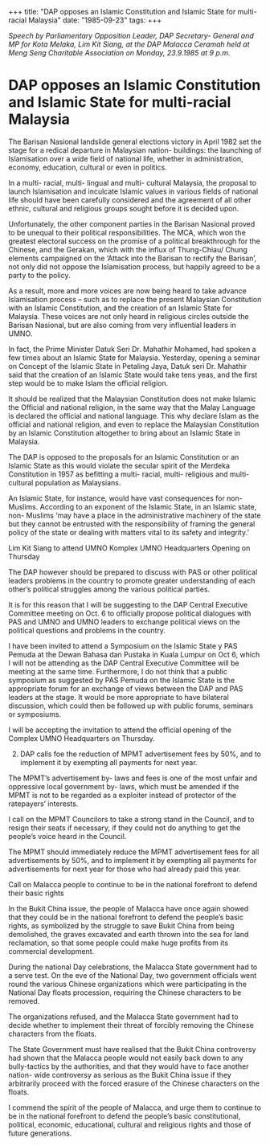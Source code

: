 +++ 
title: "DAP opposes an Islamic Constitution and Islamic State for multi-racial Malaysia"
date: "1985-09-23"
tags:
+++

_Speech by Parliamentary Opposition Leader, DAP Secretary- General and MP for Kota Melaka, Lim Kit Siang, at the DAP Malacca Ceramah held at Meng Seng Charitable Association on Monday, 23.9.1985 at 9 p.m._

# DAP opposes an Islamic Constitution and Islamic State for multi-racial Malaysia

The Barisan Nasional landslide general elections victory in April 1982 set the stage for a redical departure in Malaysian nation- buildings: the launching of Islamisation over a wide field of national life, whether in administration, economy, education, cultural or even in politics.</u>

In a multi- racial, multi- lingual and multi- cultural Malaysia, the proposal to launch Islamisation and inculcate Islamic values in various fields of national life should have been carefully considered and the agreement of all other ethnic, cultural and religious groups sought before it is decided upon.

Unfortunately, the other component parties in the Barisan Nasional proved to be unequal to their political responsibilities. The MCA, which won the greatest electoral success on the promise of  a political breakthrough for the Chinese, and the Gerakan, which with the influx of Thung-Chiau/ Chung elements campaigned on the ‘Attack into the Barisan to rectify the Barisan’, not only did not oppose the Islamisation process, but happily agreed to be a party to the policy.

As a result, more and more voices are now being heard to take advance Islamisation process – such as to replace the present Malaysian Constitution with an Islamic Constitution, and the creation of an Islamic State for Malaysia. These voices are not only heard in religious circles outside the Barisan Nasional, but are also coming from very influential leaders in UMNO.

In fact, the Prime Minister Datuk Seri Dr. Mahathir Mohamed, had spoken a few times about an Islamic State for Malaysia. Yesterday, opening a seminar on Concept of the Islamic State in Petaling Jaya, Datuk seri Dr. Mahathir said that the creation of an Islamic State would take tens yeas, and the first step would be to make Islam the official religion.

It should be realized that the Malaysian Constitution does not make Islamic the Official and national religion, in the same way that the Malay Language is declared the official and national language. This why declare Islam as the official and national religion, and even to replace the Malaysian Constitution by an Islamic Constitution altogether to bring about an Islamic State in Malaysia.

The DAP is opposed to the proposals for an Islamic Constitution or an Islamic State as this would violate the secular spirit of the Merdeka Constitution in 1957 as befitting a multi- racial, multi- religious and multi- cultural population as Malaysians.

An Islamic State, for instance, would have vast consequences for non- Muslims. According to an exponent of the Islamic State, in an Islamic state, non- Muslims ‘may have a place in the administrative machinery of the state but they cannot be entrusted with the responsibility of framing the general policy of the state or dealing with matters vital to its safety and integrity.’

Lim Kit Siang to attend UMNO Komplex UMNO Headquarters Opening on Thursday

The DAP however should be prepared to discuss with PAS or other political leaders problems in the country to promote greater understanding of each other’s political struggles among the various political parties.

It is for this reason that I will be suggesting to the DAP Central Executive Committee meeting on Oct. 6 to officially propose political dialogues with PAS and UMNO and UMNO leaders to exchange political views on the political questions and problems in the country.

I have been invited to attend a Symposium on the Islamic State y PAS Pemuda at the Dewan Bahasa dan Pustaka in Kuala Lumpur on Oct 6, which I will not be attending as the DAP Central Executive Committee will be meeting at the same time. Furthermore, I do not think that a public symposium as suggested by PAS Pemuda on the Islamic State is the appropriate forum for an exchange of views between the DAP and PAS leaders at the stage. It would be more appropriate to have bilateral discussion, which could then be followed up with public forums, seminars or symposiums.

I will be accepting the invitation to attend the official opening of the Complex UMNO Headquarters on Thursday.

2. DAP calls foe the reduction of MPMT advertisement fees by 50%, and to implement it by exempting all payments for next year.

The MPMT’s advertisement by- laws and fees is one of the most unfair and oppressive local government by- laws, which must be amended if the MPMT is not to be regarded as a exploiter instead of protector of the ratepayers’ interests.

I call on the MPMT Councilors to take a strong stand in the Council, and to resign their seats if necessary, if they could not do anything to get the people’s voice heard in the Council.

The MPMT should immediately reduce the MPMT advertisement fees for all advertisements by 50%, and to implement it by exempting all payments for advertisements for next year for those who had already paid this year.

Call on Malacca people to continue to be in the national forefront to defend their basic rights

In the Bukit China issue, the people of Malacca have once again showed that they could be in the national forefront to defend the people’s basic rights, as symbolized by the struggle to save Bukit China from being demolished, the graves excavated and earth thrown into the sea for land reclamation, so that some people could make huge profits from its commercial development.

During the national Day celebrations, the Malacca State government had to a serve test. On the eve of the National Day, two government officials went round the various Chinese organizations which were participating in the National Day floats procession, requiring the Chinese characters to be removed.

The organizations refused, and the Malacca State government had to decide whether to implement their threat of forcibly removing the Chinese characters from the floats.

The State Government must have realised that the Bukit China controversy had shown that the Malacca people would not easily back down to any bully-tactics by the authorities, and that they would have to face another nation- wide controversy as serious as the Bukit China issue if they arbitrarily proceed with the forced erasure of the Chinese characters on the floats.

I commend the spirit of the people of Malacca, and urge them to continue to be in the national forefront to defend the people’s basic constitutional, political, economic, educational, cultural and religious rights and those of future generations.
 
